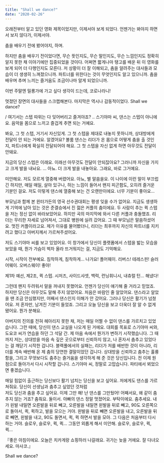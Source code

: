 ```yaml
---
title: "Shall we dance?"
date: "2020-02-26"
---
```


오래전부터 알고 있던 영화 제목이었지만, 이제서야 보게 되었다. 언젠가는 봐야지 하면서 보지 않다가, 이제서야. 

춤을 배우기 전에 봤어야지, 하며.

하지만 춤을 배우기 전이었다면, 무슨 뜻인지도, 무슨 말인지도, 무슨 느낌인지도 정확히 알지 못한 채 이야기에만 집중되었을 것이다. 어쩌면 짧게나마 탱고를 배운 뒤 이 영화를 보게 되어 더 다행인지도 모른다. 저 상황이 더 잘 이해되고, 춤을 알려주는 대사들과 모습이 더 생생히 느껴졌으니까. 파트너를 위한다는 것이 무엇인지도 알고 있으니까. 춤을 배우며 추며 느끼는 즐거움도 조금이나마 알게 되었으니까.

이번 주말엔 밀롱가에 가고 싶다 생각이 드는데, 코로나라니!

멋졌던 장면의 대사들을 스크랩해본다. 마지막은 역시나 감동적이었다. Shall we dance?


/
여기서는 스텝 따위는 다 잊어버리고 즐겨야죠? 
..
스기야마 씨, 댄스는 스텝이 아니에요. 
음악을 몸으로 느끼고 즐겁게 추면 되는 거예요. 


봐요, 그 첫 스텝, 거기서 자신있게. 
그 첫 스텝을 제대로 내놓지  못하니까, 
상대방에게 전달이 안 되는 거에요. 
알겠어요? 볼룸 댄스는 리더가 온 몸으로
어떻게 춤을 출 것인지, 파트너에게 확실히 전달되어야 해요. 
그 첫 스텝을 자신 없게 하면 아무것도 전달이 안돼요. 

지금의 당신 스텝은 이래요. 
이래선 아무것도 전달이 안되잖아요? 
그러니까 자신을 가지고 크게 발을 내놔요. 
...
아뇨. 더 크게 발을 내놓아요. 
그래요, 바로 그거예요. 

미안해요. 저도 모르게 열중해 버렸어요. 
아뇨, 별 말씀을요. 
이 나이에 이런 말이 부끄럽긴 하지만, 
매일 매일, 살아 있구나, 하는 느낌이 들어서 왠지 피곤함도, 
오히려 즐거운 기분인 걸요. 
저도 이렇게 댄스에 열중해 보는 건 오랜만이에요. 
너무 기분이 좋아요... 

부모님과 함께 본 윈터가든의 영국 선수권대회는 
평생 잊을 수가 없어요. 
지금도 생생하게 기억에 남아 있는 것은 준결승에서 진 
젊은 커플의 춤이에요. 
두 사람이 추는 퀵 스텝을 저는 정신 없이 바라보았어요. 
하지만 곡의 마지막에 와서 다른 커플과 충돌했죠. 
리더는 무리한 자세로 넘어져서, 그대로 병원에 실려 갔어요. 
그 때 부모님은 말씀하셨어요. 멋진 커플이라고요. 
제가 이유를 물어봤더니, 리더는 최후까지 자신의 
파트너를 지키려고 했다고 아버지께서 가르쳐주셨어요. 

저도 스기야마 씨를 보고 있었어요. 
이 창가에서 당신이 플랫폼에서 스텝을 밟는 모습을 
보았을 때, 뭔가 가슴이 벅차 올라 뜨거워지는 걸, 
지금도 기억해요. 

시작, 시작이 전부예요. 침착하게, 침착하게... 
나가요! 
폴어웨이. 리버스! 테레스핀! 
슬러어웨이. 오버스웨이! 
좋아! 

제1차 예선, 제2조, 퀵 스텝. 
시저즈, 사이드샤셋, 백럭, 
런닝휘니시, 내츄럴 턴... 해냈다! 

그런데 왠지 두려워서 말을 꺼내지 못했어요. 
언젠가 당신이 얘기해 줄 거라고 믿었죠. 
하지만 당신은 아무것도 말해 주지 않았어요. 
처음은 바람인 줄 알았어요. 
댄스라고 알았을 땐 조금 안심했지만,
어째서 댄스인지 이해가 안 갔어요. 
그러나 당신은 활기가 넘쳤어요. 
저 혼자만, 남겨진 기분이 들었죠. 
그리고 오늘 당신을 보고 더욱더 잘 알 수 없게 됐어요. 
뭔가 분해요.  

아버지의 진의를 전혀 헤아리지 못한 채, 
저는 매일 어쩔 수 없이 댄스를 가르치고 있었습니다. 
그런 때에, 당신이 댄스 교실을 나오게 된 거에요. 
대회를 목표로 스기야마 씨와, 도요코 씨가 연습을 하던 그 석달 간. 
제 마음 속에서 뭔가가 변하기 시작했습니다. 
그 때까지 저는, 상대방을 마음 속 깊은 곳으로부터 신뢰하지 않고, 
나 혼자서 춤추고 있었다는 걸 깨닫기 시작한 겁니다. 
블랙풀에서의 실패는, 리더가 저를 배반한 것이 아니라, 
리더를 계속 배반해 온 제 춤의 
당연한 결말이었던 겁니다.
상대방을 신뢰하고 춤추는 훌륭함을, 그리고 무엇보다도 
춤추는 즐거움을 생각하게 해 준 것은 당신입니다. 
전 이제 원점으로 돌아가서 다시 시작할 겁니다. 
스기야마 씨, 정말로 고맙습니다. 
파티에서 뵈었으면 좋겠습니다. 

매일 힘없이 출근하는 당신보다 
활기 넘치는 당신을 보고 싶어요. 
저에게도 댄스를 가르쳐줘요. 
당신이 선생님과 춤추고 싶었던 것처럼  
저도 당신과 춤을 추고 싶어요. 
이제 그만 해! 난 댄스를 그만뒀어! 
어째서요, 왜 같이 춤추지 않는 거죠? 춤춰요. 둘이서. 
아빠의 댄스 정말 멋졌어요. 부탁이에요. 춤추세요. 
내가 왼발 내밀면 오른발을 뒤로 빼고, 
오른발을 내밀면 왼발을 뒤로 빼고, 90도 오른쪽으로 돌아서, 
퀵, 퀵하고, 발을 모으는 거야. 
왼발을 뒤로 빼면 오른발을 내고, 
오른발을 뒤로 빼면, 왼발을 내고, 90도 돌면서, 
퀵, 퀵 하면서 발을 모아. 
그 다음은 처음부터 다시 하는 거야. 
슬로우, 슬로우, 퀵, 퀵... 
그동안 외롭게 해서 미안해. 
슬로우, 슬로우, 퀵, 퀵... 

『좋은 아침이에요. 오늘은 치카게랑 쇼핑하러 나갈래요. 
귀가는 늦을 거에요. 잘 다녀오세요. 마사코.』 

Shall we dance?